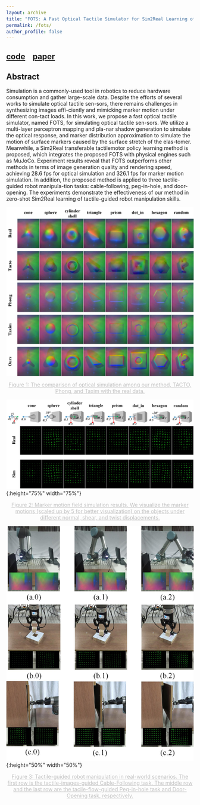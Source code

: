 ```yaml
---
layout: archive
title: "FOTS: A Fast Optical Tactile Simulator for Sim2Real Learning of Tactile-guided Robot Manipulation Skills"
permalink: /fots/
author_profile: false
---
```


## [code](https://github.com/Rancho-zhao/FOTS)&nbsp;&nbsp;&nbsp;&nbsp;[paper](https://github.com/Rancho-zhao/FOTS)

## Abstract

Simulation is a commonly-used tool in robotics to reduce hardware consumption and gather large-scale data. Despite the efforts of several works to simulate optical tactile sen-sors, there remains challenges in synthesizing images effi-ciently and mimicking marker motion under different con-tact loads. In this work, we propose a fast optical tactile simulator, named FOTS, for simulating optical tactile sen-sors. We utilize a multi-layer perceptron mapping and pla-nar shadow generation to simulate the optical response, and marker distribution approximation to simulate the motion of surface markers caused by the surface stretch of the elas-tomer. Meanwhile, a Sim2Real transferable tactilemotor policy learning method is proposed, which integrates the proposed FOTS with physical engines such as MuJoCo. Experiment results reveal that FOTS outperforms other methods in terms of image generation quality and rendering speed, achieving 28.6 fps for optical simulation and 326.1 fps for marker motion simulation. In addition, the proposed method is applied to three tactile-guided robot manipula-tion tasks: cable-following, peg-in-hole, and door-opening. The experiments demonstrate the effectiveness of our method in zero-shot Sim2Real learning of tactile-guided robot manipulation skills.

<!-- ![fig1](/images/fots/optical_quality.jpg#pic_center){:height="75%" width="75%"} -->
<p><img src="/images/fots/optical_quality.jpg" align="middle" height="75%" /></p>

<center style="font-size:14px;color:#C0C0C0;text-decoration:underline">Figure 1: The comparison of optical simulation among our method, TACTO, Phong, and Taxim with the real data.</center>

![fig2](/images/fots/marker_quality.jpg "fig2"){:height="75%" width="75%"}

<center style="font-size:14px;color:#C0C0C0;text-decoration:underline">Figure 2: Marker motion field simulation results. We visualize the marker motions (scaled up by 5 for better visualization) on the objects under different normal, shear, and twist displacements.</center>

![fig3](/images/fots/snapshot.jpg "fig3"){:height="50%" width="50%"}

<center style="font-size:14px;color:#C0C0C0;text-decoration:underline">Figure 3: Tactile-guided robot manipulation in real-world scenarios. The first row is the tactile-images-guided Cable-Following task. The middle row and the last row are the tacile-flow-guided Peg-in-hole task and Door-Opening task, respectively.</center>